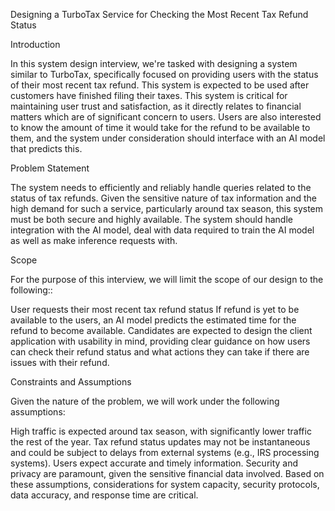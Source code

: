 Designing a TurboTax Service for Checking the Most Recent Tax Refund Status

Introduction

In this system design interview, we're tasked with designing a system similar to TurboTax, specifically focused on providing users with the status of their most recent tax refund. This system is expected to be used after customers have finished filing their taxes. This system is critical for maintaining user trust and satisfaction, as it directly relates to financial matters which are of significant concern to users. Users are also interested to know the amount of time it would take for the refund to be available to them, and the system under consideration should interface with an AI model that predicts this.

Problem Statement

The system needs to efficiently and reliably handle queries related to the status of tax refunds. Given the sensitive nature of tax information and the high demand for such a service, particularly around tax season, this system must be both secure and highly available. The system should handle integration with the AI model, deal with data required to train the AI model as well as make inference requests with.

Scope

For the purpose of this interview, we will limit the scope of our design to the following::

User requests their most recent tax refund status 
If refund is yet to be available to the users, an AI model predicts the estimated time for the refund to become available.
Candidates are expected to design the client application with usability in mind, providing clear guidance on how users can check their refund status and what actions they can take if there are issues with their refund.

Constraints and Assumptions

Given the nature of the problem, we will work under the following assumptions:

High traffic is expected around tax season, with significantly lower traffic the rest of the year.
Tax refund status updates may not be instantaneous and could be subject to delays from external systems (e.g., IRS processing systems).
Users expect accurate and timely information.
Security and privacy are paramount, given the sensitive financial data involved.
Based on these assumptions, considerations for system capacity, security protocols, data accuracy, and response time are critical.